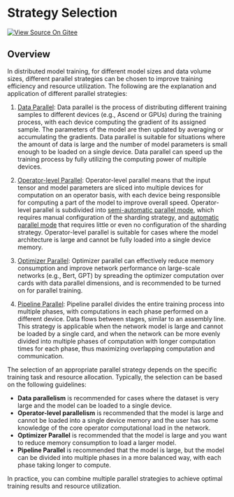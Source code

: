# Strategy Selection

[![View Source On Gitee](https://mindspore-website.obs.cn-north-4.myhuaweicloud.com/website-images/r2.3/resource/_static/logo_source_en.svg)](https://gitee.com/mindspore/docs/blob/r2.3/tutorials/experts/source_en/parallel/strategy_select.md)

## Overview

In distributed model training, for different model sizes and data volume sizes, different parallel strategies can be chosen to improve training efficiency and resource utilization. The following are the explanation and application of different parallel strategies:

1. [Data Parallel](https://www.mindspore.cn/tutorials/experts/en/r2.3/parallel/data_parallel.html): Data parallel is the process of distributing different training samples to different devices (e.g., Ascend or GPUs) during the training process, with each device computing the gradient of its assigned sample. The parameters of the model are then updated by averaging or accumulating the gradients. Data parallel is suitable for situations where the amount of data is large and the number of model parameters is small enough to be loaded on a single device. Data parallel can speed up the training process by fully utilizing the computing power of multiple devices.

2. [Operator-level Parallel](https://www.mindspore.cn/tutorials/experts/en/r2.3/parallel/operator_parallel.html): Operator-level parallel means that the input tensor and model parameters are sliced into multiple devices for computation on an operator basis, with each device being responsible for computing a part of the model to improve overall speed. Operator-level parallel is subdivided into [semi-automatic parallel mode](https://www.mindspore.cn/tutorials/experts/en/r2.3/parallel/semi_auto_parallel.html), which requires manual configuration of the sharding strategy, and [automatic parallel mode](https://www.mindspore.cn/tutorials/experts/en/r2.3/parallel/semi_auto_parallel.html) that requires little or even no configuration of the sharding strategy. Operator-level parallel is suitable for cases where the model architecture is large and cannot be fully loaded into a single device memory.

3. [Optimizer Parallel](https://www.mindspore.cn/tutorials/experts/en/r2.3/parallel/optimizer_parallel.html): Optimizer parallel can effectively reduce memory consumption and improve network performance on large-scale networks (e.g., Bert, GPT) by spreading the optimizer computation over cards with data parallel dimensions, and is recommended to be turned on for parallel training.

4. [Pipeline Parallel](https://www.mindspore.cn/tutorials/experts/en/r2.3/parallel/pipeline_parallel.html): Pipeline parallel divides the entire training process into multiple phases, with computations in each phase performed on a different device. Data flows between stages, similar to an assembly line. This strategy is applicable when the network model is large and cannot be loaded by a single card, and when the network can be more evenly divided into multiple phases of computation with longer computation times for each phase, thus maximizing overlapping computation and communication.

The selection of an appropriate parallel strategy depends on the specific training task and resource allocation. Typically, the selection can be based on the following guidelines:

- **Data parallelism** is recommended for cases where the dataset is very large and the model can be loaded to a single device.
- **Operator-level parallelism** is recommended that the model is large and cannot be loaded into a single device memory and the user has some knowledge of the core operator computational load in the network.
- **Optimizer Parallel** is recommended that the model is large and you want to reduce memory consumption to load a larger model.
- **Pipeline Parallel** is recommended that the model is large, but the model can be divided into multiple phases in a more balanced way, with each phase taking longer to compute.

In practice, you can combine multiple parallel strategies to achieve optimal training results and resource utilization.
